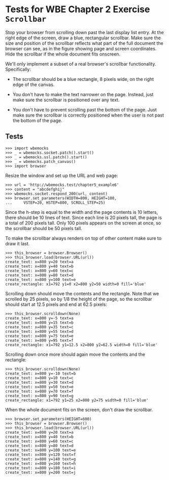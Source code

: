 Tests for WBE Chapter 2 Exercise `Scrollbar`
=======================

Stop your browser from scrolling down past the last display
list entry. At the right edge of the screen, draw a blue,
rectangular scrollbar. Make sure the size and position of the
scrollbar reflects what part of the full document the browser
can see, as in the figure showing page and screen coordinates.
Hide the scrollbar if the whole document fits onscreen.

We'll only implement a subset of a real browser's scrollbar
functionality. Specifically:

- The scrollbar should be a blue rectangle, 8 pixels wide, on the
  right edge of the canvas.

- You don't have to make the text narrower on the page. Instead, just
  make sure the scrollbar is positioned over any text.

- You don't have to prevent scrolling past the bottom of the page.
  Just make sure the scrollbar is correctly positioned when the user
  is not past the bottom of the page.

Tests
-----

    >>> import wbemocks
    >>> _ = wbemocks.socket.patch().start()
    >>> _ = wbemocks.ssl.patch().start()
    >>> _ = wbemocks.patch_canvas()
    >>> import browser

Resize the window and set up the URL and web page:


    >>> url = 'http://wbemocks.test/chapter5_example6'
    >>> content = "abcdefghij"
    >>> wbemocks.socket.respond_200(url, content)
    >>> browser.set_parameters(WIDTH=800, HEIGHT=100,
    ...     VSTEP=20, HSTEP=800, SCROLL_STEP=25)

Since the h-step is equal to the width and the page contents is 10
letters, there should be 10 lines of text. Since each line is 20
pixels tall, the page is a total of 200 pixels tall. Only 100 pixels
appears on the screen at once, so the scrollbar should be 50 pixels
tall.

To make the scrollbar always renders on top of other content make sure
to draw it last.

    >>> this_browser = browser.Browser()
    >>> this_browser.load(browser.URL(url))
    create_text: x=800 y=20 text=a
    create_text: x=800 y=40 text=b
    create_text: x=800 y=60 text=c
    create_text: x=800 y=80 text=d
    create_text: x=800 y=100 text=e
    create_rectangle: x1=792 y1=0 x2=800 y2=50 width=0 fill='blue'

Scrolling down should move the contents and the rectangle. Note that
we scrolled by 25 pixels, so by 1/8 the height of the page, so the
scrollbar should start at 12.5 pixels and end at 62.5 pixels:
    
    >>> this_browser.scrolldown(None)
    create_text: x=800 y=-5 text=a
    create_text: x=800 y=15 text=b
    create_text: x=800 y=35 text=c
    create_text: x=800 y=55 text=d
    create_text: x=800 y=75 text=e
    create_text: x=800 y=95 text=f
    create_rectangle: x1=792 y1=12.5 x2=800 y2=62.5 width=0 fill='blue'

Scrolling down once more should again move the contents and the rectangle:
    
    >>> this_browser.scrolldown(None)
    create_text: x=800 y=-10 text=b
    create_text: x=800 y=10 text=c
    create_text: x=800 y=30 text=d
    create_text: x=800 y=50 text=e
    create_text: x=800 y=70 text=f
    create_text: x=800 y=90 text=g
    create_rectangle: x1=792 y1=25 x2=800 y2=75 width=0 fill='blue'

When the whole document fits on the screen, don't draw the scrollbar.

	>>> browser.set_parameters(HEIGHT=600)
    >>> this_browser = browser.Browser()
    >>> this_browser.load(browser.URL(url))
    create_text: x=800 y=20 text=a
    create_text: x=800 y=40 text=b
    create_text: x=800 y=60 text=c
    create_text: x=800 y=80 text=d
    create_text: x=800 y=100 text=e
    create_text: x=800 y=120 text=f
    create_text: x=800 y=140 text=g
    create_text: x=800 y=160 text=h
    create_text: x=800 y=180 text=i
    create_text: x=800 y=200 text=j
